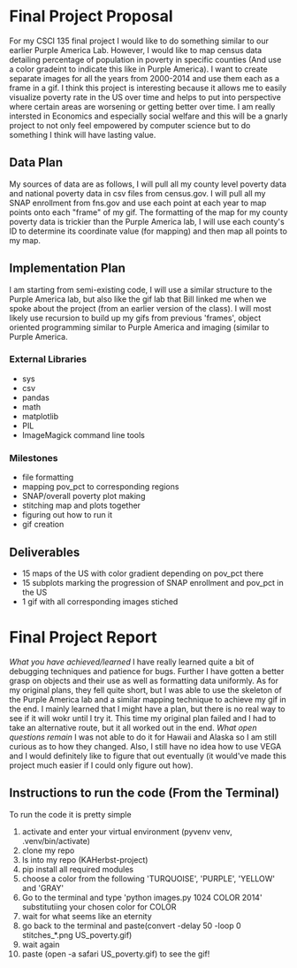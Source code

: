 # Final Project Proposal
For my CSCI 135 final project I would like to do something similar to our earlier Purple America Lab. However, I would like to map census data detailing percentage of population in poverty in specific counties (And use a color gradeint to indicate this like in Purple America). I want to create separate images for all the years from 2000-2014 and use them each as a frame in a gif. I think this project is interesting because it allows me to easily visualize poverty rate in the US over time and helps to put into perspective where certain areas are worsening or getting better over time. I am really intersted in Economics and especially social welfare and this will be a gnarly project to not only feel empowered by computer science but to do something I think will have lasting value.

## Data Plan
My sources of data are as follows, I will pull all my county level poverty data and national poverty data in csv files from census.gov. I will pull all my SNAP enrollment from fns.gov and use each point at each year to map points onto each "frame" of my gif.
The formatting of the map for my county poverty data is trickier than the Purple America lab, I will use each county's ID to determine its coordinate value (for mapping) and then map all points to my map.

## Implementation Plan
I am starting from semi-existing code, I will use a similar structure to the Purple America lab, but also like the gif lab that Bill linked me when we spoke about the project (from an earlier version of the class). I will most likely use recursion to build up my gifs from previous 'frames', object oriented programming similar to Purple America and imaging (similar to Purple America.

### External Libraries
- sys
- csv
- pandas
- math
- matplotlib
- PIL
- ImageMagick command line tools

### Milestones
- file formatting
- mapping pov_pct to corresponding regions
- SNAP/overall poverty plot making
- stitching map and plots together
- figuring out how to run it
- gif creation


## Deliverables
- 15 maps of the US with color gradient depending on pov_pct there
- 15 subplots marking the progression of SNAP enrollment and pov_pct in the US
- 1 gif with all corresponding images stiched

# Final Project Report
*What you have achieved/learned*
I have really learned quite a bit of debugging techniques and patience for bugs. Further I have gotten a better grasp on objects and their use as well as formatting data uniformly. As for my original plans, they fell quite short, but I was able to use the skeleton of the Purple America lab and a similar mapping technique to achieve my gif in the end. I mainly learned that I might have a plan, but there is no real way to see if it will wokr until I try it. This time my original plan failed and I had to take an alternative route, but it all worked out in the end.
*What open questions remain*
I was not able to do it for Hawaii and Alaska so I am still curious as to how they changed. Also, I still have no idea how to use VEGA and I would definitely like to figure that out eventually (it would've made this project much easier if I could only figure out how).
## Instructions to run the code (From the Terminal)
To run the code it is pretty simple

1) activate and enter your virtual environment (pyvenv venv, .venv/bin/activate)
2) clone my repo
3) ls into my repo (KAHerbst-project)
4) pip install all required modules
4) choose a color from the following 'TURQUOISE', 'PURPLE', 'YELLOW' and 'GRAY'
5) Go to the terminal and type 'python images.py 1024 COLOR 2014' substitutiing your chosen color for COLOR
5) wait for what seems like an eternity
6) go back to the terminal and paste(convert -delay 50 -loop 0 stitches_*.png US_poverty.gif)
7) wait again
8) paste (open -a safari US_poverty.gif) to see the gif!

